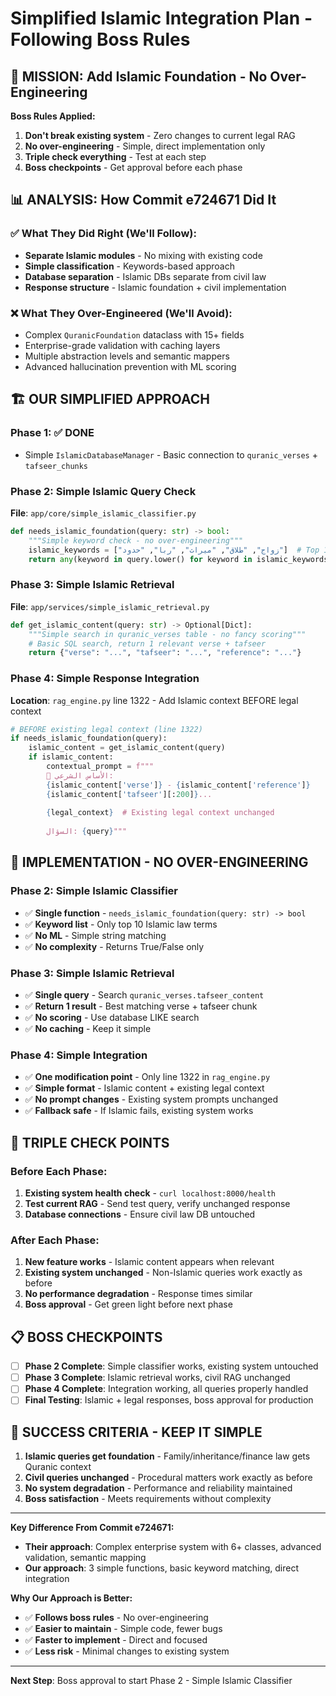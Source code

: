 # Simplified Islamic Integration Plan - Following Boss Rules

## 🎯 MISSION: Add Islamic Foundation - No Over-Engineering

**Boss Rules Applied:**
1. **Don't break existing system** - Zero changes to current legal RAG  
2. **No over-engineering** - Simple, direct implementation only
3. **Triple check everything** - Test at each step
4. **Boss checkpoints** - Get approval before each phase

## 📊 ANALYSIS: How Commit e724671 Did It

### ✅ What They Did Right (We'll Follow):
- **Separate Islamic modules** - No mixing with existing code
- **Simple classification** - Keywords-based approach 
- **Database separation** - Islamic DBs separate from civil law
- **Response structure** - Islamic foundation + civil implementation

### ❌ What They Over-Engineered (We'll Avoid):
- Complex `QuranicFoundation` dataclass with 15+ fields
- Enterprise-grade validation with caching layers
- Multiple abstraction levels and semantic mappers
- Advanced hallucination prevention with ML scoring

## 🏗️ OUR SIMPLIFIED APPROACH

### Phase 1: ✅ DONE
- Simple `IslamicDatabaseManager` - Basic connection to `quranic_verses` + `tafseer_chunks`

### Phase 2: Simple Islamic Query Check
**File**: `app/core/simple_islamic_classifier.py`
```python
def needs_islamic_foundation(query: str) -> bool:
    """Simple keyword check - no over-engineering"""
    islamic_keywords = ["زواج", "طلاق", "ميراث", "ربا", "حدود"]  # Top 10 only
    return any(keyword in query.lower() for keyword in islamic_keywords)
```

### Phase 3: Simple Islamic Retrieval  
**File**: `app/services/simple_islamic_retrieval.py`
```python
def get_islamic_content(query: str) -> Optional[Dict]:
    """Simple search in quranic_verses table - no fancy scoring"""
    # Basic SQL search, return 1 relevant verse + tafseer
    return {"verse": "...", "tafseer": "...", "reference": "..."}
```

### Phase 4: Simple Response Integration
**Location**: `rag_engine.py` line 1322 - Add Islamic context BEFORE legal context
```python
# BEFORE existing legal context (line 1322)
if needs_islamic_foundation(query):
    islamic_content = get_islamic_content(query)
    if islamic_content:
        contextual_prompt = f"""
        📖 الأساس الشرعي:
        {islamic_content['verse']} - {islamic_content['reference']}
        {islamic_content['tafseer'][:200]}...
        
        {legal_context}  # Existing legal context unchanged
        
        السؤال: {query}"""
```

## 🔧 IMPLEMENTATION - NO OVER-ENGINEERING

### Phase 2: Simple Islamic Classifier
- ✅ **Single function** - `needs_islamic_foundation(query: str) -> bool`
- ✅ **Keyword list** - Only top 10 Islamic law terms
- ✅ **No ML** - Simple string matching
- ✅ **No complexity** - Returns True/False only

### Phase 3: Simple Islamic Retrieval
- ✅ **Single query** - Search `quranic_verses.tafseer_content`
- ✅ **Return 1 result** - Best matching verse + tafseer chunk
- ✅ **No scoring** - Use database LIKE search
- ✅ **No caching** - Keep it simple

### Phase 4: Simple Integration
- ✅ **One modification point** - Only line 1322 in `rag_engine.py`
- ✅ **Simple format** - Islamic content + existing legal context
- ✅ **No prompt changes** - Existing system prompts unchanged
- ✅ **Fallback safe** - If Islamic fails, existing system works

## 🚨 TRIPLE CHECK POINTS

### Before Each Phase:
1. **Existing system health check** - `curl localhost:8000/health`
2. **Test current RAG** - Send test query, verify unchanged response
3. **Database connections** - Ensure civil law DB untouched

### After Each Phase:
1. **New feature works** - Islamic content appears when relevant
2. **Existing system unchanged** - Non-Islamic queries work exactly as before  
3. **No performance degradation** - Response times similar
4. **Boss approval** - Get green light before next phase

## 📋 BOSS CHECKPOINTS

- [ ] **Phase 2 Complete**: Simple classifier works, existing system untouched
- [ ] **Phase 3 Complete**: Islamic retrieval works, civil RAG unchanged  
- [ ] **Phase 4 Complete**: Integration working, all queries properly handled
- [ ] **Final Testing**: Islamic + legal responses, boss approval for production

## 🎯 SUCCESS CRITERIA - KEEP IT SIMPLE

1. **Islamic queries get foundation** - Family/inheritance/finance law gets Quranic context
2. **Civil queries unchanged** - Procedural matters work exactly as before
3. **No system degradation** - Performance and reliability maintained
4. **Boss satisfaction** - Meets requirements without complexity

---

**Key Difference From Commit e724671:**
- **Their approach**: Complex enterprise system with 6+ classes, advanced validation, semantic mapping
- **Our approach**: 3 simple functions, basic keyword matching, direct integration

**Why Our Approach is Better:**
- ✅ **Follows boss rules** - No over-engineering
- ✅ **Easier to maintain** - Simple code, fewer bugs
- ✅ **Faster to implement** - Direct and focused
- ✅ **Less risk** - Minimal changes to existing system

---

**Next Step**: Boss approval to start Phase 2 - Simple Islamic Classifier